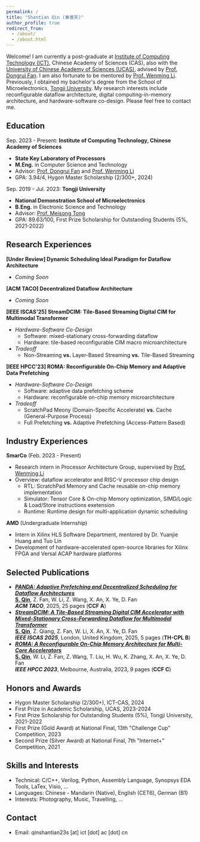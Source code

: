 ```yaml
---
permalink: /
title: "Shantian Qin (秦善天)"
author_profile: true
redirect_from: 
  - /about/
  - /about.html
---
```


Welcome! I am  currently a post-graduate at [Institute of Computing Technology (ICT)](http://www.ict.ac.cn/), Chinese Academy of Sciences (CAS), also with the [University of Chinese Academy of Sciences (UCAS)](https://www.ucas.ac.cn/), advised by [Prof. Dongrui Fan](https://people.ucas.edu.cn/~fandongrui). I am also fortunate to be mentored by [Prof. Wenming Li](https://people.ucas.edu.cn/~liwenming). Previously, I obtained my bachelor's degree from the School of Microelectronics, [Tongji University](https://www.tongji.edu.cn/). My research interests include reconfigurable dataflow architecture, digital computing-in-memory architecture, and hardware-software co-design. Please feel free to contact me.

## Education
  Sep. 2023 - Present: **Institute of Computing Technology, Chinese Academy of Sciences**
* **State Key Laboratory of Processors**
* **M.Eng.** in Computer Science and Technology
* Advisor: [Prof. Dongrui Fan](https://people.ucas.edu.cn/~fandongrui) and [Prof. Wenming Li](https://people.ucas.edu.cn/~liwenming)
* GPA: 3.94/4, Hygon Master Scholarship (2/300+, 2024)

Sep. 2019 - Jul. 2023: **Tongji University**
* **National Demonstration School of Microelectronics**
* **B.Eng.** in Electronic Science and Technology
* Advisor: [Prof. Meisong Tong](https://see-en.tongji.edu.cn/info/1014/1701.htm)
* GPA: 89.63/100, First Prize Scholarship for Outstanding Students (5%, 2021-2022)

## Research Experiences

**[Under Review] Dynamic Scheduling Ideal Paradigm for Dataflow Architecture**
* *Coming Soon*

**[ACM TACO] Decentralized Dataflow Architecture**
* *Coming Soon*

**[IEEE ISCAS'25] StreamDCIM: Tile-Based Streaming Digital CIM for Multimodal Transformer**
* *Hardware-Software Co-Design*
  - Software: mixed-stationary cross-forwarding dataflow
  - Hardware: tile-based reconfigurable CIM macro microarchitecture
* *Tradeoff*
  - Non-Streaming **vs.** Layer-Based Streaming **vs.** Tile-Based Streaming

**[IEEE HPCC'23] ROMA: Reconfigurable On-Chip Memory and Adaptive Data Prefetching**
* *Hardware-Software Co-Design*
  - Software: adaptive data prefetching scheme 
  - Hardware: reconfigurable on-chip memory microarchitecture
* *Tradeoff*
  - ScratchPad Meony (Domain-Specific Accelerate) **vs.** Cache (General-Purpose Process)
  - Full Prefetching **vs.** Adaptive Prefetching (Access-Pattern Based)

## Industry Experiences
**SmarCo**    (Feb. 2023 - Present)  
* Research intern in Processor Architecture Group, supervised by [Prof. Wenming Li](https://people.ucas.edu.cn/~liwenming)
* Overview: dataflow accelerator and RISC-V processor chip design
  - RTL: ScratchPad Memory and Cache reusable on-chip memory implementation
  - Simulator: Tensor Core & On-chip Memory optimization, SIMD/Logic & Load/Store instructions exetension
  - Runtime: Runtime design for multi-application dynamic scheduling 

**AMD**    (Undergraduate Internship)
* Intern in Xilinx HLS Software Department, mentored by Dr. Yuanjie Huang and Tuo Lin
* Development of hardware-accelerated open-source libraries for Xilinx FPGA and Versal ACAP hardware platforms

## Selected Publications
* ***[PANDA: Adaptive Prefetching and Decentralized Scheduling for Dataflow Architectures]()***\
    **<u>S. Qin</u>**, Z. Fan, W. Li, Z. Wang, X. An, X. Ye, D. Fan\
    ***ACM TACO***, 2025, 25 pages (**CCF A**)
* ***[StreamDCIM: A Tile-Based Streaming Digital CIM Accelerator with Mixed-Stationary Cross-Forwarding Dataflow for Multimodal Transformer](https://arxiv.org/abs/2502.05798)***\
    **<u>S. Qin</u>**, Z. Qiang, Z. Fan, W. Li, X. An, X. Ye, D. Fan\
    ***IEEE ISCAS 2025***, London, United Kingdom, 2025, 5 pages (**TH-CPL B**)
* ***[ROMA: A Reconfigurable On-Chip Memory Architecture for Multi-Core Accelerators](https://ieeexplore.ieee.org/document/10466951)***\
    **<u>S. Qin</u>**, W. Li, Z. Fan, Z. Wang, T. Liu, H. Wu, K. Zhang, X. An, X. Ye, D. Fan\
    ***IEEE HPCC 2023***, Melbourne, Australia, 2023, 9 pages (**CCF C**)

## Honors and Awards
* Hygon Master Scholarship (2/300+), ICT-CAS, 2024
* First Prize in Academic Scholarship, UCAS, 2023-2024
* First Prize Scholarship for Outstanding Students (5%), Tongji University, 2021-2022
* First Prize (Gold Award) at National Final, 13th "Challenge Cup" Competition, 2023
* Second Prize (Silver Award) at National Final, 7th "Internet+" Competition, 2021
  
## Skills and Interests
* Technical: C/C++, Verilog, Python, Assembly Language, Synopsys EDA Tools, LaTex, Visio, ...
* Languages: Chinese - Mandarin (Native), English (CET6), German (B1)
* Interests: Photography, Music, Travelling, ...

## Contact
* Email: qinshantian23s [at] ict [dot] ac [dot] cn
<br/><br/>
<script type='text/javascript' id='clustrmaps' src='//cdn.clustrmaps.com/map_v2.js?cl=000000&w=a&t=tt&d=CU1EgYlIukGzOjaTqOs1NjoHeyavMCGqzBHzTFTi6EY&co=ffffff&cmn=ff5353&cmo=3acc3a&ct=ababab'></script>
